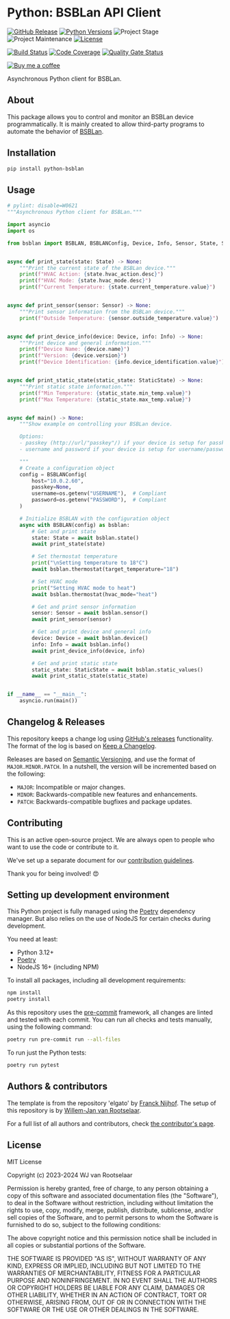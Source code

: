 # Python: BSBLan API Client

[![GitHub Release][releases-shield]][releases]
[![Python Versions][python-versions-shield]][pypi]
![Project Stage][project-stage-shield]
![Project Maintenance][maintenance-shield]
[![License][license-shield]](.github/LICENSE.md)

[![Build Status][build-shield]][build]
[![Code Coverage][codecov-shield]][codecov]
[![Quality Gate Status][sonarcloud-shield]][sonarcloud]

[![Buy me a coffee][buymeacoffee-shield]][buymeacoffee]

Asynchronous Python client for BSBLan.

## About

This package allows you to control and monitor an BSBLan device
programmatically. It is mainly created to allow third-party programs to automate
the behavior of [BSBLan][bsblanmodule].

## Installation

```bash
pip install python-bsblan
```

## Usage

```python
# pylint: disable=W0621
"""Asynchronous Python client for BSBLan."""

import asyncio
import os

from bsblan import BSBLAN, BSBLANConfig, Device, Info, Sensor, State, StaticState


async def print_state(state: State) -> None:
    """Print the current state of the BSBLan device."""
    print(f"HVAC Action: {state.hvac_action.desc}")
    print(f"HVAC Mode: {state.hvac_mode.desc}")
    print(f"Current Temperature: {state.current_temperature.value}")


async def print_sensor(sensor: Sensor) -> None:
    """Print sensor information from the BSBLan device."""
    print(f"Outside Temperature: {sensor.outside_temperature.value}")


async def print_device_info(device: Device, info: Info) -> None:
    """Print device and general information."""
    print(f"Device Name: {device.name}")
    print(f"Version: {device.version}")
    print(f"Device Identification: {info.device_identification.value}")


async def print_static_state(static_state: StaticState) -> None:
    """Print static state information."""
    print(f"Min Temperature: {static_state.min_temp.value}")
    print(f"Max Temperature: {static_state.max_temp.value}")


async def main() -> None:
    """Show example on controlling your BSBLan device.

    Options:
    - passkey (http://url/"passkey"/) if your device is setup for passkey authentication
    - username and password if your device is setup for username/password authentication

    """
    # Create a configuration object
    config = BSBLANConfig(
        host="10.0.2.60",
        passkey=None,
        username=os.getenv("USERNAME"),  # Compliant
        password=os.getenv("PASSWORD"),  # Compliant
    )

    # Initialize BSBLAN with the configuration object
    async with BSBLAN(config) as bsblan:
        # Get and print state
        state: State = await bsblan.state()
        await print_state(state)

        # Set thermostat temperature
        print("\nSetting temperature to 18°C")
        await bsblan.thermostat(target_temperature="18")

        # Set HVAC mode
        print("Setting HVAC mode to heat")
        await bsblan.thermostat(hvac_mode="heat")

        # Get and print sensor information
        sensor: Sensor = await bsblan.sensor()
        await print_sensor(sensor)

        # Get and print device and general info
        device: Device = await bsblan.device()
        info: Info = await bsblan.info()
        await print_device_info(device, info)

        # Get and print static state
        static_state: StaticState = await bsblan.static_values()
        await print_static_state(static_state)


if __name__ == "__main__":
    asyncio.run(main())
```

## Changelog & Releases

This repository keeps a change log using [GitHub's releases][releases]
functionality. The format of the log is based on
[Keep a Changelog][keepchangelog].

Releases are based on [Semantic Versioning][semver], and use the format
of `MAJOR.MINOR.PATCH`. In a nutshell, the version will be incremented
based on the following:

- `MAJOR`: Incompatible or major changes.
- `MINOR`: Backwards-compatible new features and enhancements.
- `PATCH`: Backwards-compatible bugfixes and package updates.

## Contributing

This is an active open-source project. We are always open to people who want to
use the code or contribute to it.

We've set up a separate document for our
[contribution guidelines](CONTRIBUTING.md).

Thank you for being involved! :heart_eyes:

## Setting up development environment

This Python project is fully managed using the [Poetry][poetry] dependency manager. But also relies on the use of NodeJS for certain checks during development.

You need at least:

- Python 3.12+
- [Poetry][poetry-install]
- NodeJS 16+ (including NPM)

To install all packages, including all development requirements:

```bash
npm install
poetry install
```

As this repository uses the [pre-commit][pre-commit] framework, all changes
are linted and tested with each commit. You can run all checks and tests
manually, using the following command:

```bash
poetry run pre-commit run --all-files
```

To run just the Python tests:

```bash
poetry run pytest
```

## Authors & contributors

The template is from the repository 'elgato' by [Franck Nijhof][frenck].
The setup of this repository is by [Willem-Jan van Rootselaar][liudger].

For a full list of all authors and contributors,
check [the contributor's page][contributors].

## License

MIT License

Copyright (c) 2023-2024 WJ van Rootselaar

Permission is hereby granted, free of charge, to any person obtaining a copy
of this software and associated documentation files (the "Software"), to deal
in the Software without restriction, including without limitation the rights
to use, copy, modify, merge, publish, distribute, sublicense, and/or sell
copies of the Software, and to permit persons to whom the Software is
furnished to do so, subject to the following conditions:

The above copyright notice and this permission notice shall be included in all
copies or substantial portions of the Software.

THE SOFTWARE IS PROVIDED "AS IS", WITHOUT WARRANTY OF ANY KIND, EXPRESS OR
IMPLIED, INCLUDING BUT NOT LIMITED TO THE WARRANTIES OF MERCHANTABILITY,
FITNESS FOR A PARTICULAR PURPOSE AND NONINFRINGEMENT. IN NO EVENT SHALL THE
AUTHORS OR COPYRIGHT HOLDERS BE LIABLE FOR ANY CLAIM, DAMAGES OR OTHER
LIABILITY, WHETHER IN AN ACTION OF CONTRACT, TORT OR OTHERWISE, ARISING FROM,
OUT OF OR IN CONNECTION WITH THE SOFTWARE OR THE USE OR OTHER DEALINGS IN THE
SOFTWARE.

[bsblanmodule]: https://github.com/fredlcore/bsb_lan
[build-shield]: https://github.com/liudger/python-bsblan/actions/workflows/tests.yaml/badge.svg
[build]: https://github.com/liudger/python-bsblan/actions
[buymeacoffee-shield]: https://www.buymeacoffee.com/assets/img/guidelines/download-assets-sm-2.svg
[buymeacoffee]: https://www.buymeacoffee.com/liudger
[codecov-shield]: https://codecov.io/gh/liudger/python-bsblan/branch/Dev/graph/badge.svg?token=ypos87GGxv
[codecov]: https://codecov.io/gh/liudger/python-bsblan
[contributors]: https://github.com/liudger/python-bsblan/graphs/contributors
[frenck]: https://github.com/frenck
[keepchangelog]: http://keepachangelog.com/en/1.0.0/
[license-shield]: https://img.shields.io/badge/license-MIT-blue.svg
[liudger]: https://github.com/liudger
[maintenance-shield]: https://img.shields.io/maintenance/yes/2024.svg
[poetry]: https://python-poetry.org
[poetry-install]: https://python-poetry.org/docs/#installation
[pre-commit]: https://pre-commit.com/
[project-stage-shield]: https://img.shields.io/badge/project%20stage-experimental-yellow.svg
[pypi]: https://pypi.org/project/python-bsblan/
[python-versions-shield]: https://img.shields.io/pypi/pyversions/python-bsblan
[releases-shield]: https://img.shields.io/github/v/release/liudger/python-bsblan.svg
[releases]: https://github.com/liudger/python-bsblan/releases
[semver]: http://semver.org/spec/v2.0.0.html
[sonarcloud-shield]: https://sonarcloud.io/api/project_badges/measure?project=liudger_python-bsblan&metric=alert_status
[sonarcloud]: https://sonarcloud.io/summary/new_code?id=liudger_python-bsblan
